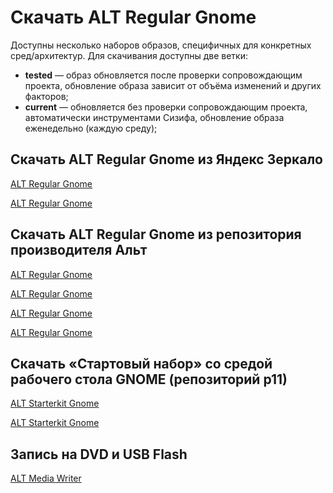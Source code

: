 # Скачать ALT Regular Gnome

Доступны несколько наборов образов, специфичных для конкретных сред/архитектур. Для скачивания доступны две ветки:

- **tested** — образ обновляется после проверки сопровождающим проекта, обновление образа зависит от объёма изменений и других факторов;
- **current** — обновляется без проверки сопровождающим проекта, автоматически инструментами Сизифа, обновление образа еженедельно (каждую среду);

## Скачать ALT Regular Gnome из Яндекс Зеркало

[ALT Regular Gnome <Badge type="info" text="tested" /><Badge type="tip" text="x86_64" /><Badge type="tip" text="Рекомендуемый" />](https://mirror.yandex.ru/altlinux-nightly/tested/regular-gnome-latest-x86_64.iso)

[ALT Regular Gnome <Badge type="info" text="current" /><Badge type="tip" text="x86_64" />](https://mirror.yandex.ru/altlinux-nightly/current/regular-gnome-latest-x86_64.iso)

## Скачать ALT Regular Gnome из репозитория производителя Альт

[ALT Regular Gnome <Badge type="info" text="tested" /><Badge type="tip" text="x86_64" /><Badge type="tip" text="Рекомендуемый" />](https://nightly.altlinux.org/sisyphus/tested/regular-gnome-latest-x86_64.iso)

[ALT Regular Gnome <Badge type="info" text="tested" /><Badge type="tip" text="aarch64" /><Badge type="tip" text="Рекомендуемый" />](https://nightly.altlinux.org/sisyphus-aarch64/tested/regular-gnome-latest-aarch64.iso)

[ALT Regular Gnome <Badge type="info" text="current" /><Badge type="tip" text="x86_64" />](https://nightly.altlinux.org/sisyphus/current/regular-gnome-latest-x86_64.iso)

[ALT Regular Gnome <Badge type="info" text="current" /><Badge type="tip" text="aarch64" />](https://nightly.altlinux.org/sisyphus-aarch64/current/regular-gnome-latest-aarch64.iso)

## Скачать «Стартовый набор» со средой рабочего стола GNOME (репозиторий p11)

[ALT Starterkit Gnome <Badge type="tip" text="x86_64" />](https://nightly.altlinux.org/p11/release/alt-p11-gnome-20240912-x86_64.iso)

[ALT Starterkit Gnome <Badge type="tip" text="aarch64" />](https://nightly.altlinux.org/p11-aarch64/release/alt-p11-gnome-20240912-aarch64.iso)

## Запись на DVD и USB Flash

[ALT Media Writer](https://www.altlinux.org/Запись_образов_на_DVD_и_USB_Flash)
